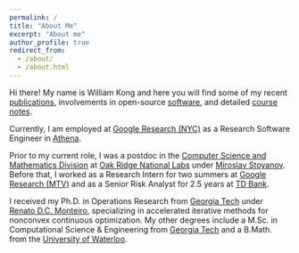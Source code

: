 ```yaml
---
permalink: /
title: "About Me"
excerpt: "About me"
author_profile: true
redirect_from: 
  - /about/
  - /about.html
---
```


Hi there! My name is William Kong and here you will find some of my recent [publications](/publications), involvements in open-source [software](/software), and detailed [course notes](/notes).

Currently, I am employed at [Google Research (NYC)](https://research.google/locations/new-york/) as a Research Software Engineer in [Athena](https://research.google/teams/athena/). 

Prior to my current role, I was a postdoc in the [Computer Science and Mathematics Division](https://www.ornl.gov/division/csmd) at [Oak Ridge National Labs](https://www.ornl.gov/) under [Miroslav Stoyanov](https://www.ornl.gov/staff-profile/miroslav-k-stoyanov). Before that, I worked as a Research Intern for two summers at [Google Research (MTV)](https://research.google/teams/) and as a Senior Risk Analyst for 2.5 years at [TD Bank](https://www.td.com/us/en/personal-banking). 

I received my Ph.D. in Operations Research from [Georgia Tech](https://www.gatech.edu/) under [Renato D.C. Monteiro](https://sites.gatech.edu/renato-monteiro/), specializing in accelerated iterative methods for nonconvex continuous optimization. My other degrees include a M.Sc. in Computational Science & Engineering from [Georgia Tech](https://www.gatech.edu/) and a B.Math. from the [University of Waterloo](https://uwaterloo.ca/).